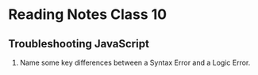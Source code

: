 # Reading Notes Class 10

## Troubleshooting JavaScript

1. Name some key differences between a Syntax Error and a Logic Error.


